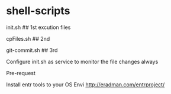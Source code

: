 # shell-scripts


init.sh ## 1st excution files


cpFiles.sh ## 2nd


git-commit.sh  ## 3rd 

Configure init.sh as service to monitor the file changes always

Pre-request 

Install entr tools to your OS Envi 
http://eradman.com/entrproject/  
